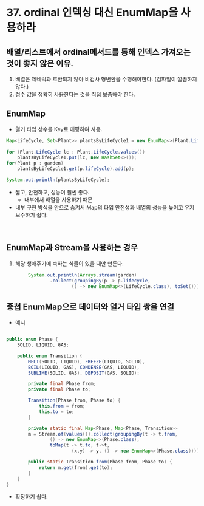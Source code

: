 # 37. ordinal 인덱싱 대신 EnumMap을 사용하라

## 배열/리스트에서 ordinal메서드를 통해 인덱스 가져오는 것이 좋지 않은 이유.
1. 배열은 제네릭과 호환되지 않아 비검사 형변환을 수행해야한다. (컴파일이 깔끔하지 않다.)
2. 정수 값을 정확히 사용한다는 것을 직접 보증해야 한다.



## EnumMap
- 열거 타입 상수를 Key로 매핑하여 사용.
```java
Map<LifeCycle, Set<Plant>> plantsByLifeCycle1 = new EnumMap<>(Plant.LifeCycle.class);
        
for (Plant.LifeCycle lc : Plant.LifeCycle.values())
    plantsByLifeCycle1.put(lc, new HashSet<>());
for(Plant p : garden)
    plantsByLifeCycle1.get(p.lifeCycle).add(p);

System.out.println(plantsByLifeCycle);
```
- 짧고, 안전하고, 성능이 훨씬 좋다.
    - 내부에서 배열을 사용하기 때문
- 내부 구현 방식을 안으로 숨겨서 Map의 타입 안전성과 배열의 성능을 높이고 유지보수하기 쉽다.


</br>

## EnumMap과 Stream을 사용하는 경우
1. 해당 생애주기에 속하는 식물이 있을 때만 만든다.
```java
        System.out.println(Arrays.stream(garden)
                .collect(groupingBy(p -> p.lifecycle,
                        () -> new EnumMap<>(LifeCycle.class), toSet())));
```

## 중첩 EnumMap으로 데이터와 열거 타입 쌍을 연결
- 예시 
``` java

public enum Phase {
    SOLID, LIQUID, GAS;

    public enum Transition {
        MELT(SOLID, LIQUID), FREEZE(LIQUID, SOLID),
        BOIL(LIQUID, GAS), CONDENSE(GAS, LIQUID),
        SUBLIME(SOLID, GAS), DEPOSIT(GAS, SOLID);

        private final Phase from;
        private final Phase to;

        Transition(Phase from, Phase to) {
            this.from = from;
            this.to = to;
        }

        private static final Map<Phase, Map<Phase, Transition>>
        m = Stream.of(values()).collect(groupingBy(t -> t.from,
                () -> new EnumMap<>(Phase.class),
                toMap(t -> t.to, t->t,
                        (x,y) -> y, () -> new EnumMap<>(Phase.class))));

        public static Transition from(Phase from, Phase to) {
            return m.get(from).get(to);
        }
    }
}
```
- 확장하기 쉽다.